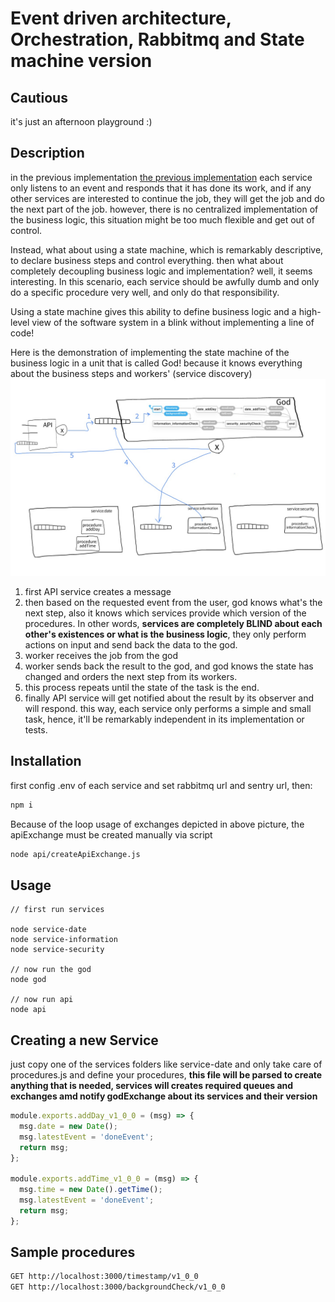 # Event driven architecture, Orchestration, Rabbitmq and State machine version

## Cautious
it's just an afternoon playground :)

## Description
in the previous implementation [the previous implementation](https://github.com/jaefari/choreography-services-rabbitmq) each service only listens to an event and responds that it has done its work, and if any other services are interested to continue the job, they will get the job and do the next part of the job. however, there is no centralized implementation of the business logic, this situation might be too much flexible and get out of control.

Instead, what about using a state machine, which is remarkably descriptive, to declare business steps and control everything. then what about completely decoupling business logic and implementation? well, it seems interesting. In this scenario, each service should be awfully dumb and only do a specific procedure very well, and only do that responsibility. 

Using a state machine gives this ability to define business logic and a high-level view of the software system in a blink without implementing a line of code!


Here is the demonstration of implementing the state machine of the business logic in a unit that is called God! because it knows everything about the business steps and workers' (service discovery)
![choreography services communication ](https://raw.githubusercontent.com/jaefari/event-driven-services-orchestration-with-statemachine/main/img/system.jpeg)

1. first API service creates a message
1. then based on the requested event from the user, god knows what's the next step, also it knows which services provide which version of the procedures. In other words, **services are completely BLIND about each other's existences or what is the business logic**, they only perform actions on input and send back the data to the god. 
1. worker receives the job from the god
1. worker sends back the result to the god, and god knows the state has changed and orders the next step from its workers.
1. this process repeats until the state of the task is the end.
1. finally API service will get notified about the result by its observer and will respond.
this way, each service only performs a simple and small task, hence, it'll be remarkably independent in its implementation or tests.

## Installation
first config .env of each service and set rabbitmq url and sentry url, then:
```bash
npm i
```
Because of the loop usage of exchanges depicted in above picture, the apiExchange must be created manually via script
```bash
node api/createApiExchange.js
```

## Usage
```
// first run services

node service-date
node service-information
node service-security

// now run the god
node god

// now run api
node api
```

## Creating a new Service
just copy one of the services folders like service-date and only take care of procedures.js and define your procedures, **this file will be parsed to create anything that is needed, services will creates required queues and exchanges amd notify godExchange about its services and their version**

```javascript
module.exports.addDay_v1_0_0 = (msg) => {
  msg.date = new Date();
  msg.latestEvent = 'doneEvent';
  return msg;
};

module.exports.addTime_v1_0_0 = (msg) => {
  msg.time = new Date().getTime();
  msg.latestEvent = 'doneEvent';
  return msg;
};
```


## Sample procedures
```bash
GET http://localhost:3000/timestamp/v1_0_0
GET http://localhost:3000/backgroundCheck/v1_0_0
```